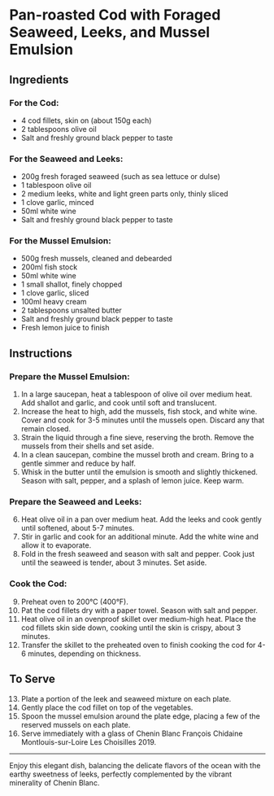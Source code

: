 # Pan-roasted Cod with Foraged Seaweed, Leeks, and Mussel Emulsion

## Ingredients

### For the Cod:
- 4 cod fillets, skin on (about 150g each)
- 2 tablespoons olive oil
- Salt and freshly ground black pepper to taste

### For the Seaweed and Leeks:
- 200g fresh foraged seaweed (such as sea lettuce or dulse)
- 1 tablespoon olive oil
- 2 medium leeks, white and light green parts only, thinly sliced
- 1 clove garlic, minced
- 50ml white wine
- Salt and freshly ground black pepper to taste

### For the Mussel Emulsion:
- 500g fresh mussels, cleaned and debearded
- 200ml fish stock
- 50ml white wine
- 1 small shallot, finely chopped
- 1 clove garlic, sliced
- 100ml heavy cream
- 2 tablespoons unsalted butter
- Salt and freshly ground black pepper to taste
- Fresh lemon juice to finish

## Instructions

### Prepare the Mussel Emulsion:
1. In a large saucepan, heat a tablespoon of olive oil over medium heat. Add shallot and garlic, and cook until soft and translucent.
2. Increase the heat to high, add the mussels, fish stock, and white wine. Cover and cook for 3-5 minutes until the mussels open. Discard any that remain closed.
3. Strain the liquid through a fine sieve, reserving the broth. Remove the mussels from their shells and set aside.
4. In a clean saucepan, combine the mussel broth and cream. Bring to a gentle simmer and reduce by half.
5. Whisk in the butter until the emulsion is smooth and slightly thickened. Season with salt, pepper, and a splash of lemon juice. Keep warm.

### Prepare the Seaweed and Leeks:
6. Heat olive oil in a pan over medium heat. Add the leeks and cook gently until softened, about 5-7 minutes.
7. Stir in garlic and cook for an additional minute. Add the white wine and allow it to evaporate.
8. Fold in the fresh seaweed and season with salt and pepper. Cook just until the seaweed is tender, about 3 minutes. Set aside.

### Cook the Cod:
9. Preheat oven to 200°C (400°F).
10. Pat the cod fillets dry with a paper towel. Season with salt and pepper.
11. Heat olive oil in an ovenproof skillet over medium-high heat. Place the cod fillets skin side down, cooking until the skin is crispy, about 3 minutes.
12. Transfer the skillet to the preheated oven to finish cooking the cod for 4-6 minutes, depending on thickness.

## To Serve
13. Plate a portion of the leek and seaweed mixture on each plate.
14. Gently place the cod fillet on top of the vegetables.
15. Spoon the mussel emulsion around the plate edge, placing a few of the reserved mussels on each plate.
16. Serve immediately with a glass of Chenin Blanc François Chidaine Montlouis-sur-Loire Les Choisilles 2019.

---

Enjoy this elegant dish, balancing the delicate flavors of the ocean with the earthy sweetness of leeks, perfectly complemented by the vibrant minerality of Chenin Blanc.